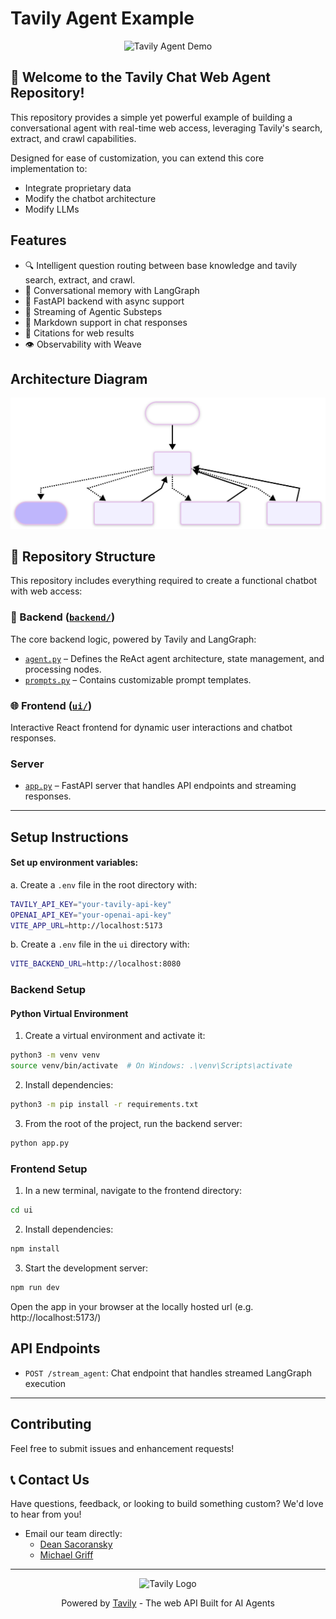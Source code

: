 # Tavily Agent Example

<div align="center">
  <img src="images/chatbot.gif" alt="Tavily Agent Demo" width="800"/>
</div>

## 👋 Welcome to the Tavily Chat Web Agent Repository!

This repository provides a simple yet powerful example of building a conversational agent with real-time web access, leveraging Tavily's search, extract, and crawl capabilities.

Designed for ease of customization, you can extend this core implementation to:
- Integrate proprietary data
- Modify the chatbot architecture
- Modify LLMs

## Features

- 🔍 Intelligent question routing between base knowledge and tavily search, extract, and crawl.
- 🧠 Conversational memory with LangGraph
- 🚀 FastAPI backend with async support
- 🔄 Streaming of Agentic Substeps
- 💬 Markdown support in chat responses
- 🔗 Citations for web results
- 👁️ Observability with Weave

## Architecture Diagram
![Chatbot Demo](images/web-agent.svg)

## 📂 Repository Structure

This repository includes everything required to create a functional chatbot with web access:

### 📡 Backend ([`backend/`](./backend))
The core backend logic, powered by Tavily and LangGraph:
- [`agent.py`](./backend/agent.py) – Defines the ReAct agent architecture, state management, and processing nodes.
- [`prompts.py`](./backend/prompts.py) – Contains customizable prompt templates.


### 🌐 Frontend ([`ui/`](./ui))
Interactive React frontend for dynamic user interactions and chatbot responses.

### Server
- [`app.py`](./app.py) – FastAPI server that handles API endpoints and streaming responses.

---

## Setup Instructions

#### Set up environment variables:

   a. Create a `.env` file in the root directory with:
   ```bash
   TAVILY_API_KEY="your-tavily-api-key"
   OPENAI_API_KEY="your-openai-api-key"
   VITE_APP_URL=http://localhost:5173
   ```

   b. Create a `.env` file in the `ui` directory with:
   ```bash
   VITE_BACKEND_URL=http://localhost:8080
   ```

### Backend Setup
#### Python Virtual Environment
1. Create a virtual environment and activate it:
```bash
python3 -m venv venv
source venv/bin/activate  # On Windows: .\venv\Scripts\activate
```

2. Install dependencies:
```bash
python3 -m pip install -r requirements.txt
```

3. From the root of the project, run the backend server:
```bash
python app.py
```


### Frontend Setup

1. In a new terminal, navigate to the frontend directory:
```bash
cd ui
```

2. Install dependencies:
```bash
npm install
```

3. Start the development server:
```bash
npm run dev
```
Open the app in your browser at the locally hosted url (e.g. http://localhost:5173/)

## API Endpoints

- `POST /stream_agent`: Chat endpoint that handles streamed LangGraph execution

---

## Contributing

Feel free to submit issues and enhancement requests!

## 📞 Contact Us

Have questions, feedback, or looking to build something custom? We'd love to hear from you!

- Email our team directly:
  - [Dean Sacoransky](mailto:deansa@tavily.com)
  - [Michael Griff](mailto:michaelgriff@tavily.com)

---

<div align="center">
  <img src="images/logo_circle.png" alt="Tavily Logo" width="80"/>
  <p>Powered by <a href="https://tavily.com">Tavily</a> - The web API Built for AI Agents</p>
</div>
